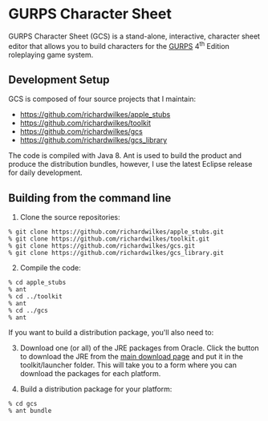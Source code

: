 # GURPS Character Sheet

GURPS Character Sheet (GCS) is a stand-alone, interactive, character sheet editor that allows you to build characters for the [GURPS](http://www.sjgames.com/gurps) 4<sup>th</sup> Edition roleplaying game system.

## Development Setup

GCS is composed of four source projects that I maintain:

- https://github.com/richardwilkes/apple_stubs
- https://github.com/richardwilkes/toolkit
- https://github.com/richardwilkes/gcs
- https://github.com/richardwilkes/gcs_library

The code is compiled with Java 8. Ant is used to build the product and produce the distribution bundles, however, I use the latest Eclipse release for daily development.

## Building from the command line
1. Clone the source repositories:

  ```
  % git clone https://github.com/richardwilkes/apple_stubs.git
  % git clone https://github.com/richardwilkes/toolkit.git
  % git clone https://github.com/richardwilkes/gcs.git
  % git clone https://github.com/richardwilkes/gcs_library.git
  ```

2. Compile the code:

  ```
  % cd apple_stubs
  % ant
  % cd ../toolkit
  % ant
  % cd ../gcs
  % ant
  ```

  If you want to build a distribution package, you'll also need to:

3. Download one (or all) of the JRE packages from Oracle. Click the button to download the JRE from the [main download page](http://www.oracle.com/technetwork/java/javase/downloads/index.html) and put it in the toolkit/launcher folder. This will take you to a form where you can download the packages for each platform.

4. Build a distribution package for your platform:

  ```
  % cd gcs
  % ant bundle
  ```
